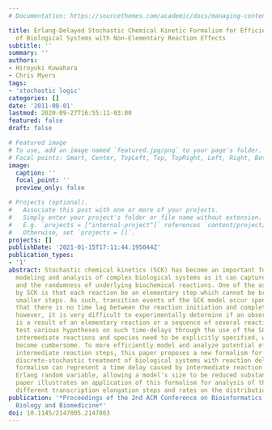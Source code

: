 ```yaml
---
# Documentation: https://sourcethemes.com/academic/docs/managing-content/

title: Erlang-Delayed Stochastic Chemical Kinetic Formalism for Efficient Analysis
  of Biological Systems with Non-Elementary Reaction Effects
subtitle: ''
summary: ''
authors:
- Hiroyuki Kuwahara
- Chris Myers
tags:
- 'stochastic logic'
categories: []
date: '2011-08-01'
lastmod: 2020-09-27T16:55:11-03:00
featured: false
draft: false

# Featured image
# To use, add an image named `featured.jpg/png` to your page's folder.
# Focal points: Smart, Center, TopLeft, Top, TopRight, Left, Right, BottomLeft, Bottom, BottomRight.
image:
  caption: ''
  focal_point: ''
  preview_only: false

# Projects (optional).
#   Associate this post with one or more of your projects.
#   Simply enter your project's folder or file name without extension.
#   E.g. `projects = ["internal-project"]` references `content/project/deep-learning/index.md`.
#   Otherwise, set `projects = []`.
projects: []
publishDate: '2021-01-15T17:11:44.195044Z'
publication_types:
- '1'
abstract: Stochastic chemical kinetics (SCK) has become an important formalism for
  modeling and analysis of complex biological systems as it can capture the discreteness
  and the randomness of underlying biochemical reactions. One of the assumptions made
  by SCK is that each reaction be an elementary step which cannot be broken down into
  smaller steps. As such, transition events of the SCK model occur spontaneously in
  that there is no time lag between the reaction initiation and completion. In practice,
  however, it is very difficult to experimentally determine if an observed state change
  is a result of an elementary reaction or a sequence of several reaction steps. To
  test various hypotheses on such time-delays through the use of the SCK, all of the
  intermediate reactions and species need to be explicitly specified, which can quickly
  become cumbersome. To more efficiently model and analyze potential effects of such
  intermediate reaction steps, this paper proposes a new formalism for higher-level
  discrete-stochastic treatment of biological systems with reaction delays. Our new
  formalism can represent a time delay caused by intermediate reaction steps as an
  Erlang random variable, allowing a model's size to be reduced substantially. This
  paper illustrates an application of this formalism for analysis of the effect of
  different transcription elongation steps and rates on the distribution of RNA molecules.
publication: '*Proceedings of the 2nd ACM Conference on Bioinformatics, Computational
  Biology and Biomedicine*'
doi: 10.1145/2147805.2147863
---
```

